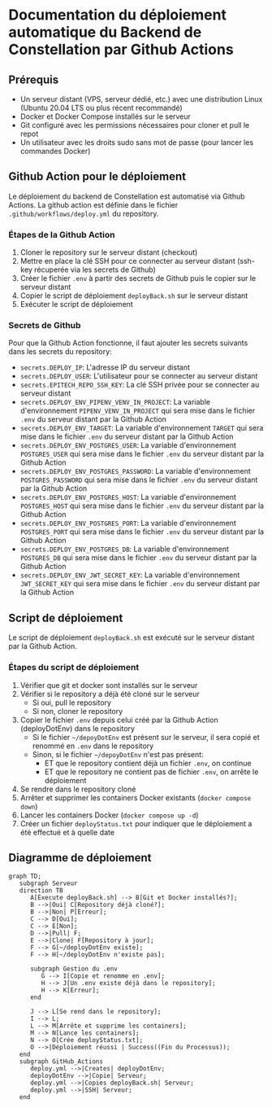 # Documentation du déploiement automatique du Backend de Constellation par Github Actions

## Prérequis

- Un serveur distant (VPS, serveur dédié, etc.) avec une distribution Linux (Ubuntu 20.04 LTS ou plus récent recommandé)
- Docker et Docker Compose installés sur le serveur
- Git configuré avec les permissions nécessaires pour cloner et pull le repot
- Un utilisateur avec les droits sudo sans mot de passe (pour lancer les commandes Docker)

## Github Action pour le déploiement

Le déploiement du backend de Constellation est automatisé via Github Actions.
La github action est définie dans le fichier `.github/workflows/deploy.yml` du repository.

### Étapes de la Github Action

1. Cloner le repository sur le serveur distant (checkout)
2. Mettre en place la clé SSH pour ce connecter au serveur distant (ssh-key récuperée via les secrets de Github)
3. Créer le fichier `.env` à partir des secrets de Github puis le copier sur le serveur distant
4. Copier le script de déploiement `deployBack.sh` sur le serveur distant
5. Exécuter le script de déploiement

### Secrets de Github

Pour que la Github Action fonctionne, il faut ajouter les secrets suivants dans les secrets du repository:

- `secrets.DEPLOY_IP`: L'adresse IP du serveur distant
- `secrets.DEPLOY_USER`: L'utilisateur pour se connecter au serveur distant
- `secrets.EPITECH_REPO_SSH_KEY`: La clé SSH privée pour se connecter au serveur distant
- `secrets.DEPLOY_ENV_PIPENV_VENV_IN_PROJECT`: La variable d'environnement `PIPENV_VENV_IN_PROJECT` qui sera mise dans le fichier `.env` du serveur distant par la Github Action
- `secrets.DEPLOY_ENV_TARGET`: La variable d'environnement `TARGET` qui sera mise dans le fichier `.env` du serveur distant par la Github Action
- `secrets.DEPLOY_ENV_POSTGRES_USER`: La variable d'environnement `POSTGRES_USER` qui sera mise dans le fichier `.env` du serveur distant par la Github Action
- `secrets.DEPLOY_ENV_POSTGRES_PASSWORD`: La variable d'environnement `POSTGRES_PASSWORD` qui sera mise dans le fichier `.env` du serveur distant par la Github Action
- `secrets.DEPLOY_ENV_POSTGRES_HOST`: La variable d'environnement `POSTGRES_HOST` qui sera mise dans le fichier `.env` du serveur distant par la Github Action
- `secrets.DEPLOY_ENV_POSTGRES_PORT`: La variable d'environnement `POSTGRES_PORT` qui sera mise dans le fichier `.env` du serveur distant par la Github Action
- `secrets.DEPLOY_ENV_POSTGRES_DB`: La variable d'environnement `POSTGRES_DB` qui sera mise dans le fichier `.env` du serveur distant par la Github Action
- `secrets.DEPLOY_ENV_JWT_SECRET_KEY`: La variable d'environnement `JWT_SECRET_KEY` qui sera mise dans le fichier `.env` du serveur distant par la Github Action

## Script de déploiement

Le script de déploiement `deployBack.sh` est exécuté sur le serveur distant par la Github Action.

### Étapes du script de déploiement

1. Vérifier que git et docker sont installés sur le serveur
2. Vérifier si le repository a déjà été cloné sur le serveur
   - Si oui, pull le repository
   - Si non, cloner le repository
3. Copier le fichier `.env` depuis celui créé par la Github Action (deployDotEnv) dans le repository
   - Si le fichier `~/depoyDotEnv` est présent sur le serveur, il sera copié et renommé en `.env` dans le repository
   - Sinon, si le fichier `~/depoyDotEnv` n'est pas présent:
     - ET que le repository contient déjà un fichier `.env`, on continue
     - ET que le repository ne contient pas de fichier `.env`, on arrête le déploiement
4. Se rendre dans le repository cloné
5. Arrêter et supprimer les containers Docker existants (`docker compose down`)
6. Lancer les containers Docker (`docker compose up -d`)
7. Créer un fichier `deployStatus.txt` pour indiquer que le déploiement a été effectué et à quelle date

## Diagramme de déploiement

```mermaid
graph TD;
   subgraph Serveur
   direction TB
      A[Éxecute deployBack.sh] --> B[Git et Docker installés?];
      B -->|Oui| C[Repository déjà cloné?];
      B -->|Non| P[Erreur];
      C --> D[Oui];
      C --> E[Non];
      D -->|Pull| F;
      E -->|Clone| F[Repository à jour];
      F --> G[~/deployDotEnv existe];
      F --> H[~/deployDotEnv n'existe pas];

      subgraph Gestion du .env
         G --> I[Copie et renomme en .env];
         H --> J[Un .env existe déjà dans le repository];
         H --> K[Erreur];
      end

      J --> L[Se rend dans le repository];
      I --> L;
      L --> M[Arrête et supprime les containers];
      M --> N[Lance les containers];
      N --> O[Crée deployStatus.txt];
      O -->|Déploiement réussi | Success((Fin du Processus));
   end
   subgraph GitHub_Actions
      deploy.yml -->|Creates| deployDotEnv;
      deployDotEnv -->|Copie| Serveur;
      deploy.yml -->|Copies deployBack.sh| Serveur;
      deploy.yml -->|SSH| Serveur;
   end
```

